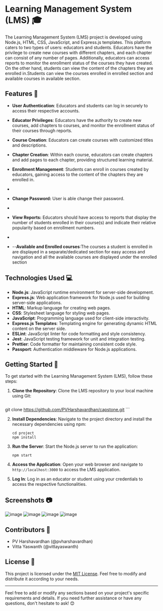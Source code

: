 # Learning Management System (LMS) 🎓

The Learning Management System (LMS) project is developed using Node.js, HTML, CSS, JavaScript, and Express.js templates. This platform caters to two types of users: educators and students. Educators have the privilege to create new courses with different chapters, and each chapter can consist of any number of pages. Additionally, educators can access reports to monitor the enrollment status of the courses they have created. On the other hand, students can view the content of the chapters they are enrolled in.Students can view the courses enrolled in enrolled section and available courses in available section.

## Features 🔧

- **User Authentication**: Educators and students can log in securely to access their respective accounts.

- **Educator Privileges**: Educators have the authority to create new courses, add chapters to courses, and monitor the enrollment status of their courses through reports.

- **Course Creation**: Educators can create courses with customized titles and descriptions.

- **Chapter Creation**: Within each course, educators can create chapters and add pages to each chapter, providing structured learning material.

- **Enrollment Management**: Students can enroll in courses created by educators, gaining access to the content of the chapters they are enrolled in.
- 
- **Change Password:**  User is able change their password.
- 
- **View Reports:**  Educators should have access to reports that display the number of students enrolled in their course(s) and indicate their relative popularity based on enrollment numbers.
- 
- --**Available and Enrolled courses**:The courses a student is enrolled in are displayed in a separate/dedicated section for easy access and navigation and all the available courses are displayed under the enrolled section

## Technologies Used 💻

- **Node.js**: JavaScript runtime environment for server-side development.
- **Express.js**: Web application framework for Node.js used for building server-side applications.
- **HTML**: Markup language for creating web pages.
- **CSS**: Stylesheet language for styling web pages.
- **JavaScript**: Programming language used for client-side interactivity.
- **Express.js Templates**: Templating engine for generating dynamic HTML content on the server side.
- **ESLint**: JavaScript linter for code formatting and style consistency.
- **Jest**: JavaScript testing framework for unit and integration testing.
- **Prettier**: Code formatter for maintaining consistent code style.
- **Passport**: Authentication middleware for Node.js applications.

## Getting Started 🚀

To get started with the Learning Management System (LMS), follow these steps:

1. **Clone the Repository**: Clone the LMS repository to your local machine using Git:
    ```
  git clone https://github.com/PVHarshavardhan/capstone.git
    ```

2. **Install Dependencies**: Navigate to the project directory and install the necessary dependencies using npm:
    ```
    cd project
    npm install
    ```

3. **Run the Server**: Start the Node.js server to run the application:
    ```
    npm start
    ```

4. **Access the Application**: Open your web browser and navigate to `http://localhost:3000` to access the LMS application.

5. **Log In**: Log in as an educator or student using your credentials to access the respective functionalities.

## Screenshots 📷
![image](https://github.com/PVHarshavardhan/ConnectSphere/assets/131582089/b688398f-6372-4860-a285-a93ab78859a8)
![image](https://github.com/PVHarshavardhan/ConnectSphere/assets/131582089/47857afa-2c58-4a2c-92b2-e769c98ab194)
![image](https://github.com/PVHarshavardhan/ConnectSphere/assets/131582089/b396e1ea-97ad-4dec-b1fb-9da55737abc7)
![image](https://github.com/PVHarshavardhan/ConnectSphere/assets/131582089/33480ef8-cf33-401e-84b8-b8b0b3e971f3)







## Contributors 👥
- PV Harshavardhan (@pvharshavardhan)
- Vitta Yaswanth (@vittayaswanth)


## License 📜

This project is licensed under the [MIT License](LICENSE). Feel free to modify and distribute it according to your needs.

---
Feel free to add or modify any sections based on your project's specific requirements and details. If you need further assistance or have any questions, don't hesitate to ask! 😊
